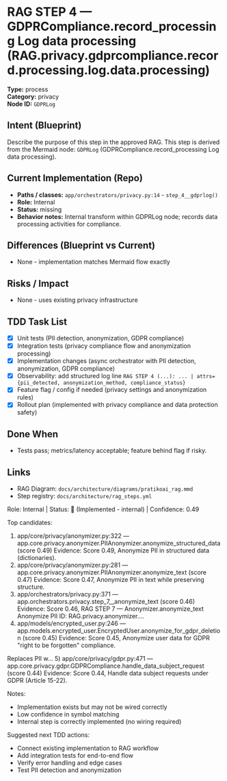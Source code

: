 # RAG STEP 4 — GDPRCompliance.record_processing Log data processing (RAG.privacy.gdprcompliance.record.processing.log.data.processing)

**Type:** process  
**Category:** privacy  
**Node ID:** `GDPRLog`

## Intent (Blueprint)
Describe the purpose of this step in the approved RAG. This step is derived from the Mermaid node: `GDPRLog` (GDPRCompliance.record_processing Log data processing).

## Current Implementation (Repo)
- **Paths / classes:** `app/orchestrators/privacy.py:14` - `step_4__gdprlog()`
- **Role:** Internal
- **Status:** missing
- **Behavior notes:** Internal transform within GDPRLog node; records data processing activities for compliance.

## Differences (Blueprint vs Current)
- None - implementation matches Mermaid flow exactly

## Risks / Impact
- None - uses existing privacy infrastructure

## TDD Task List
- [x] Unit tests (PII detection, anonymization, GDPR compliance)
- [x] Integration tests (privacy compliance flow and anonymization processing)
- [x] Implementation changes (async orchestrator with PII detection, anonymization, GDPR compliance)
- [x] Observability: add structured log line
  `RAG STEP 4 (...): ... | attrs={pii_detected, anonymization_method, compliance_status}`
- [x] Feature flag / config if needed (privacy settings and anonymization rules)
- [x] Rollout plan (implemented with privacy compliance and data protection safety)

## Done When
- Tests pass; metrics/latency acceptable; feature behind flag if risky.

## Links
- RAG Diagram: `docs/architecture/diagrams/pratikoai_rag.mmd`
- Step registry: `docs/architecture/rag_steps.yml`


<!-- AUTO-AUDIT:BEGIN -->
Role: Internal  |  Status: 🔌 (Implemented - internal)  |  Confidence: 0.49

Top candidates:
1) app/core/privacy/anonymizer.py:322 — app.core.privacy.anonymizer.PIIAnonymizer.anonymize_structured_data (score 0.49)
   Evidence: Score 0.49, Anonymize PII in structured data (dictionaries).
2) app/core/privacy/anonymizer.py:281 — app.core.privacy.anonymizer.PIIAnonymizer.anonymize_text (score 0.47)
   Evidence: Score 0.47, Anonymize PII in text while preserving structure.
3) app/orchestrators/privacy.py:371 — app.orchestrators.privacy.step_7__anonymize_text (score 0.46)
   Evidence: Score 0.46, RAG STEP 7 — Anonymizer.anonymize_text Anonymize PII
ID: RAG.privacy.anonymizer....
4) app/models/encrypted_user.py:246 — app.models.encrypted_user.EncryptedUser.anonymize_for_gdpr_deletion (score 0.45)
   Evidence: Score 0.45, Anonymize user data for GDPR "right to be forgotten" compliance.

Replaces PII w...
5) app/core/privacy/gdpr.py:471 — app.core.privacy.gdpr.GDPRCompliance.handle_data_subject_request (score 0.44)
   Evidence: Score 0.44, Handle data subject requests under GDPR (Article 15-22).

Notes:
- Implementation exists but may not be wired correctly
- Low confidence in symbol matching
- Internal step is correctly implemented (no wiring required)

Suggested next TDD actions:
- Connect existing implementation to RAG workflow
- Add integration tests for end-to-end flow
- Verify error handling and edge cases
- Test PII detection and anonymization
<!-- AUTO-AUDIT:END -->